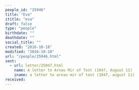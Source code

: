 ```yaml
---
people_id: "25946"
title: "Eva"
ititle: "eva"
draft: false
type: "people"
birthdate: ""
deathdate: ""
social_title: ""
created: "2016-10-18"
modified: "2016-10-18"
url: "/people/25946.html"
sent:
  - url: letter/25947.html
    name: A letter to Arnau Mir of Tost (1047, August 11)
    iname: a letter to arnau mir of tost (1047, august 11)
received:
---
```


